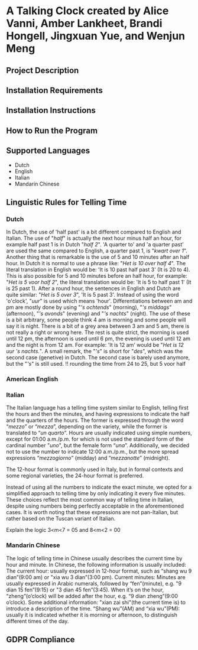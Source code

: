 # A Talking Clock created by Alice Vanni, Amber Lankheet, Brandi Hongell, Jingxuan Yue, and Wenjun Meng

## Project Description

## Installation Requirements

## Installation Instructions

## How to Run the Program

## Supported Languages
- Dutch
- English
- Italian
- Mandarin Chinese

## Linguistic Rules for Telling Time
### Dutch

In Dutch, the use of 'half past' is a bit different compared to English and Italian. The use of "*half*" is actually the next hour minus half an hour, 
for example half past 1 is in Dutch "*half 2*".
'A quarter to' and 'a quarter past' are used the same compared to English, a quarter past 1, is "*kwart over 1*". 
Another thing that is remarkable is the use of 5 and 10 minutes after an half hour. In Dutch it is normal to use a phrase like: "*Het is 10 over half 4*". The literal translation in English would be: 'It is 10 past half past 3' (It is 20 to 4). This is also possible for 5 and 10 minutes before an half hour, for example: "*Het is 5 voor half 2*", the literal translation would be: 'It is 5 to half past 1' (It is 25 past 1). 
After a round hour, the sentences in English and Dutch are quite similar: "*Het is 5 over 3*", 'It is 5 past 3'. 
Instead of using the word 'o'clock', "*uur*" is used which means 'hour'. 
Differentiations between am and pm are mostly done by using "*'s ochtends*" (morning), "*'s middags*" (afternoon), "*'s avonds*" (evening) and "*'s nachts*" (night). 
The use of these is a bit arbitrary, some people think 4 am is morning and some people will say it is night. There is a bit of a grey area between 3 am and 5 am, there is not really a right or wrong here. The rest is quite strict, the morning is used until 12 pm, the afternoon is used until 6 pm, the evening is used until 12 am and the night is from 12 am. For example: 'It is 12 am' would be "*Het is 12 uur 's nachts.*". 
A small remark, the "*'s*" is short for "*des*", which was the second case (genetive) in Dutch. The second case is barely used anymore, but the "*'s*" is still used. 
!! rounding the time from 24 to 25, but 5 voor half 

### American English

### Italian
The Italian language has a telling time system similar to English, telling first the hours and then the minutes, and having expressions to indicate the half and the quarters of the hours. The former is expressed through the word “*mezzo*” or “*mezza*”, depending on the variety, while the former is translated to “*un quarto*”. Hours are usually indicated using simple numbers, except for 01:00 a.m./p.m. for which is not used the standard form of the cardinal number "*uno*", but the female form “*una*”. Additionally, we decided not to use the number to indicate 12:00 a.m./p.m., but the more spread expressions “*mezzogiorno*” (midday) and “*mezzanotte*” (midnight).

The 12-hour format is commonly used in Italy, but in formal contexts and some regional varieties, the 24-hour format is preferred.

Instead of using all the numbers to indicate the exact minute, we opted for a simplified approach to telling time by only indicating it every five minutes.
These choices reflect the most common way of telling time in Italian, despite using numbers being perfectly acceptable in the aforementioned cases. It is worth noting that these expressions are not pan-Italian, but rather based on the Tuscan variant of Italian.

Explain the logic 3<m<7 = 05 and 8<m<2 = 00

### Mandarin Chinese
The logic of telling time in Chinese usually describes the current time by hour and minute. In Chinese, the following information is usually included:
The current hour: usually expressed in 12-hour format, such as “shang wu 9 dian”(9:00 am) or "xia wu 3 dian”(3:00 pm).
Current minutes: Minutes are usually expressed in Arabic numerals, followed by “fen”(minute), e.g. "9 dian 15 fen”(9:15) or "3 dian 45 fen”(3:45). When it’s on the hour, “zheng”(o’clock) will be added after the hour, e.g. “9 dian zheng”(9:00 o’clock).
Some additional information:  "xian zai shi"(the current time is) to introduce a description of the time. “Shang wu”(AM) and “xia wu”(PM): usually it is indicated whether it is morning or afternoon, to distinguish different times of the day.

## GDPR Compliance
